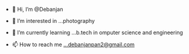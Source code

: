 - 👋 Hi, I’m @Debanjan
- 👀 I’m interested in ...photography
- 🌱 I’m currently learning ...b.tech in omputer science and engineering

- 📫 How to reach me ...debanjanpan2@gmail.com

<!---
Debanjan002/Debanjan002 is a ✨ special ✨ repository because its `README.md` (this file) appears on your GitHub profile.
You can click the Preview link to take a look at your changes.
--->
